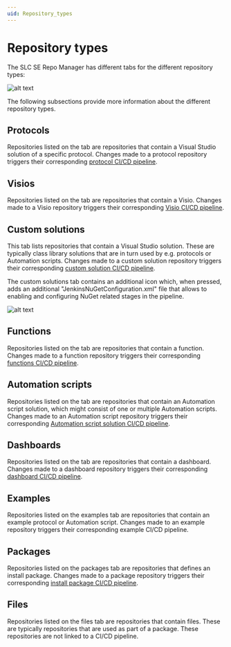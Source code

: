 ```yaml
---
uid: Repository_types
---
```


# Repository types

The SLC SE Repo Manager has different tabs for the different repository types:

![alt text](~/develop/images/repoManagerRepoTypes.png "SLC SE Repo Manager")

The following subsections provide more information about the different repository types.

## Protocols

Repositories listed on the tab are repositories that contain a Visual Studio solution of a specific protocol.
Changes made to a protocol repository triggers their corresponding [protocol CI/CD pipeline](xref:Pipeline_stages_for_protocols).

## Visios

Repositories listed on the tab are repositories that contain a Visio.
Changes made to a Visio repository triggers their corresponding [Visio CI/CD pipeline](xref:Pipeline_stages_for_visual_overviews).

## Custom solutions

This tab lists repositories that contain a Visual Studio solution. These are typically class library solutions that are in turn used by e.g. protocols or Automation scripts.
Changes made to a custom solution repository triggers their corresponding [custom solution CI/CD pipeline](xref:Pipeline_stages_for_custom_solutions).

The custom solutions tab contains an additional icon which, when pressed, adds an additional "JenkinsNuGetConfiguration.xml" file that allows to enabling and configuring NuGet related stages in the pipeline.

![alt text](~/develop/images/repoManagerCustomSolutionsTab.png "Custom solutions tab with enable NuGet creation button")

## Functions

Repositories listed on the tab are repositories that contain a function.
Changes made to a function repository triggers their corresponding [functions CI/CD pipeline](xref:Pipeline_stages_for_functions).

## Automation scripts

Repositories listed on the tab are repositories that contain an Automation script solution, which might consist of one or multiple Automation scripts.
Changes made to an Automation script repository triggers their corresponding [Automation script solution CI/CD pipeline](xref:Pipeline_stages_for_Automation_scripts).

## Dashboards

Repositories listed on the tab are repositories that contain a dashboard.
Changes made to a dashboard repository triggers their corresponding [dashboard CI/CD pipeline](xref:Pipeline_stages_for_dashboards).

## Examples

Repositories listed on the examples tab are repositories that contain an example protocol or Automation script.
Changes made to an example repository triggers their corresponding example CI/CD pipeline.

## Packages

Repositories listed on the packages tab are repositories that defines an install package.
Changes made to a package repository triggers their corresponding [install package CI/CD pipeline](xref:Pipeline_stages_for_install_packages).

## Files

Repositories listed on the files tab are repositories that contain files. These are typically repositories that are used as part of a package.
These repositories are not linked to a CI/CD pipeline.
